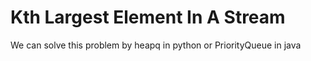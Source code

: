 # Kth Largest Element In A Stream
We can solve this problem by heapq in python or PriorityQueue in java